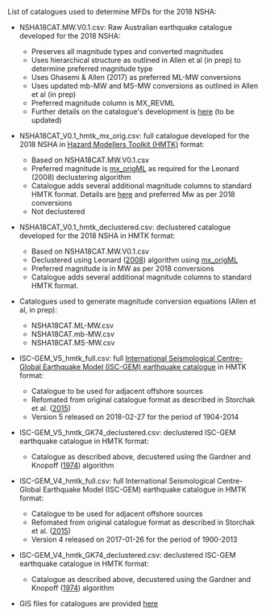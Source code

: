 List of catalogues used to determine MFDs for the 2018 NSHA:
	
* NSHA18CAT.MW.V0.1.csv: Raw Australian earthquake catalogue developed for the 2018 NSHA:
	- Preserves all magnitude types and converted magnitudes
	- Uses hierarchical structure as outlined in Allen et al (in prep) to determine preferred magnitude type
	- Uses Ghasemi & Allen (2017) as preferred ML-MW conversions
	- Uses updated mb-MW and MS-MW conversions as outlined in Allen et al (in prep)
	- Preferred magnitude column is MX_REVML
	- Further details on the catalogue's development is [here](https://github.com/GeoscienceAustralia/NSHA2018/blob/master/info/NSHA18_description_of_files_and_metadata.XLS) (to be updated)

* NSHA18CAT_V0.1_hmtk_mx_orig.csv: full catalogue developed for the 2018 NSHA in [Hazard Modellers Toolkit (HMTK)](https://github.com/GEMScienceTools/hmtk) format:
	- Based on NSHA18CAT.MW.V0.1.csv
	- Preferred magnitude is [mx_origML](https://github.com/GeoscienceAustralia/NSHA2018/tree/master/catalogue/data/2012_catalogue_readme.txt) as required for the Leonard (2008) declustering algorithm
	- Catalogue adds several additional magnitude columns to standard HMTK format.  Details are [here](https://github.com/GeoscienceAustralia/NSHA2018/blob/master/info/NSHA18_description_of_files_and_metadata.XLS) and preferred Mw as per 2018 conversions
	- Not declustered
	
* NSHA18CAT_V0.1_hmtk_declustered.csv: declustered catalogue developed for the 2018 NSHA in HMTK format:
	- Based on NSHA18CAT.MW.V0.1.csv
	- Declustered using Leonard ([2008](https://pubs.geoscienceworld.org/ssa/bssa/article/98/3/1458/341978)) algorithm using [mx_origML](https://github.com/GeoscienceAustralia/NSHA2018/blob/master/info/NSHA18_description_of_files_and_metadata.XLS)
	- Preferred magnitude is in MW as per 2018 conversions
	- Catalogue adds several additional magnitude columns to standard HMTK format.
	
* Catalogues used to generate magnitude conversion equations (Allen et al, in prep):
	- NSHA18CAT.ML-MW.csv
	- NSHA18CAT.mb-MW.csv
	- NSHA18CAT.MS-MW.csv
	
* ISC-GEM_V5_hmtk_full.csv: full [International Seismological Centre-Global Earthquake Model (ISC-GEM) earthquake catalogue](http://www.isc.ac.uk/iscgem/overview.php) in HMTK format:
	- Catalogue to be used for adjacent offshore sources
	- Refomated from original catalogue format as described in Storchak et al. ([2015](https://www.sciencedirect.com/science/article/pii/S003192011400154X))
	- Version 5 released on 2018-02-27 for the period of 1904-2014
	
* ISC-GEM_V5_hmtk_GK74_declustered.csv: declustered ISC-GEM earthquake catalogue in HMTK format:
	- Catalogue as described above, decustered using the Gardner and Knopoff ([1974](https://pubs.geoscienceworld.org/ssa/bssa/article/64/5/1363/117341/is-the-sequence-of-earthquakes-in-southern)) algorithm

* ISC-GEM_V4_hmtk_full.csv: full International Seismological Centre-Global Earthquake Model (ISC-GEM) earthquake catalogue in HMTK format:
	- Catalogue to be used for adjacent offshore sources
	- Refomated from original catalogue format as described in Storchak et al. ([2015](https://www.sciencedirect.com/science/article/pii/S003192011400154X))
	- Version 4 released on 2017-01-26 for the period of 1900-2013
	
* ISC-GEM_V4_hmtk_GK74_declustered.csv: declustered ISC-GEM earthquake catalogue in HMTK format:
	- Catalogue as described above, decustered using the Gardner and Knopoff ([1974](https://pubs.geoscienceworld.org/ssa/bssa/article/64/5/1363/117341/is-the-sequence-of-earthquakes-in-southern)) algorithm
	
* GIS files for catalogues are provided [here](https://github.com/GeoscienceAustralia/NSHA2018/tree/master/catalogue/shapefiles)